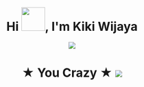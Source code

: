 <h1 align="center">Hi <img src="https://github.com/mitul3737/mitul3737/blob/main/Wave.gif" height="55px" width="55px">, I'm Kiki Wijaya</h1>
<p align="center">
<img src="https://readme-typing-svg.demolab.com/?lines=Hello+Do+you+know+with+me!;I'm+Handsome+You+Know!;My+Call+Is+Boki;Nice+to+meet+you&font=Fira%20Code&center=true&width=380&height=50&duration=4000&pause=1000">
</p>

</p>
<h1 align="center">★ You Crazy ★ <img src="https://raw.githubusercontent.com/mitul3737/mitul3737/main/mituls%20code.gif"
## MY SOCIAL MEDIA
[![](https://img.shields.io/badge/Github-black?logo=Github&logoColor=black&labelColor=white)](https://github.com/kiki-boki) [![](https://img.shields.io/badge/Telegram-blue?logo=Telegram&logoColor=red&labelColor=white)](https://t.me/bokiofficial8)
[![](https://img.shields.io/badge/Instagram-red?logo=Instagram&logoColor=red&labelColor=white)](https://www.instagram.com/bokiofficial88) [![](https://img.shields.io/badge/Whatsapp-CHAT-red?logo=Whatsapp&logoColor=Brightgreen&labelColor=white)](https://wa.me/+6283192495253?text=Asalamualaikum+kak+Kiki+ganteng)
